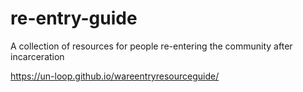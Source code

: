 # re-entry-guide
A collection of resources for people re-entering the community after incarceration

https://un-loop.github.io/wareentryresourceguide/
